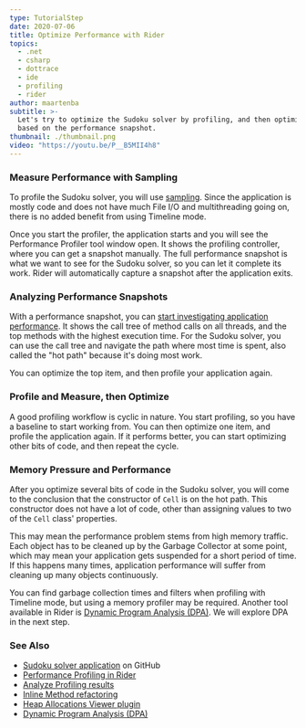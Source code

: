 ```yaml
---
type: TutorialStep
date: 2020-07-06
title: Optimize Performance with Rider
topics:
  - .net
  - csharp
  - dottrace
  - ide
  - profiling
  - rider
author: maartenba
subtitle: >-
  Let's try to optimize the Sudoku solver by profiling, and then optimizing code
  based on the performance snapshot.
thumbnail: ./thumbnail.png
video: "https://youtu.be/P__B5MII4h8"
---
```


### Measure Performance with Sampling

To profile the Sudoku solver, you will use [sampling](https://www.jetbrains.com/help/profiler/Profiling_Guidelines__Choosing_the_Right_Profiling_Mode.html).
Since the application is mostly code and does not have much File I/O and multithreading going on, there is no added benefit from using Timeline mode.

Once you start the profiler, the application starts and you will see the Performance Profiler tool window open. It shows the profiling controller, where you can get a snapshot manually. The full performance snapshot is what we want to see for the Sudoku solver, so you can let it complete its work. Rider will automatically capture a snapshot after the application exits.

### Analyzing Performance Snapshots

With a performance snapshot, you can [start investigating application performance](https://www.jetbrains.com/help/rider/Analyzing_Profiling_Snapshots.html).
It shows the call tree of method calls on all threads, and the top methods with the highest execution time. For the Sudoku solver, you can use the call tree and navigate the path where most time is spent, also called the "hot path" because it's doing most work.

You can optimize the top item, and then profile your application again.

### Profile and Measure, then Optimize

A good profiling workflow is cyclic in nature. You start profiling, so you have a baseline to start working from.
You can then optimize one item, and profile the application again. If it performs better, you can start optimizing other bits of code, and then repeat the cycle.

### Memory Pressure and Performance

After you optimize several bits of code in the Sudoku solver, you will come to the conclusion that the constructor of `Cell` is on the hot path. This constructor does not have a lot of code, other than assigning values to two of the `Cell` class' properties.

This may mean the performance problem stems from high memory traffic. Each object has to be cleaned up by the Garbage Collector at some point, which may mean your application gets suspended for a short period of time. If this happens many times, application performance will suffer from cleaning up many objects continuously.

You can find garbage collection times and filters when profiling with Timeline mode, but using a memory profiler may be required. Another tool available in Rider is [Dynamic Program Analysis (DPA)](https://www.jetbrains.com/help/rider/Dynamic_Program_Analysis.html#prerequisites).
We will explore DPA in the next step.

### See Also

- [Sudoku solver application](https://github.com/JetBrains/DPA-demo) on GitHub
- [Performance Profiling in Rider](https://www.jetbrains.com/help/rider/Performance_Profiling.html)
- [Analyze Profiling results](https://www.jetbrains.com/help/rider/Analyzing_Profiling_Snapshots.html)
- [Inline Method refactoring](https://www.jetbrains.com/help/rider/Refactorings__Inline_Method.html)
- [Heap Allocations Viewer plugin](https://plugins.jetbrains.com/plugin/9223-heap-allocations-viewer)
- [Dynamic Program Analysis (DPA)](https://www.jetbrains.com/help/rider/Dynamic_Program_Analysis.html#prerequisites)
